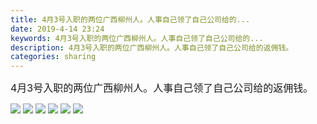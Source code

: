 ```yaml
---
title: 4月3号入职的两位广西柳州人。人事自己领了自己公司给的...
date: 2019-4-14 23:24
keywords: 4月3号入职的两位广西柳州人。人事自己领了自己公司给的...
description: 4月3号入职的两位广西柳州人。人事自己领了自己公司给的返佣钱。
categories: sharing
---
```

<td class="t_f" id="postmessage_3499198">

<font style="font-size:16px">4月3号入职的两位广西柳州人。人事自己领了自己公司给的返佣钱。</font>

<img aid="1140739" data-cf-modified-be2a75c8d2e12ac4e3114883-="" file="data/attachment/forum/201904/14/232316hofxkttyra6ro6fa.jpg.thumb.jpg" id="aimg_1140739" inpost="1" onclick="" onmouseover="" src="http://www.flw.ph/data/attachment/forum/201904/14/232316hofxkttyra6ro6fa.jpg" style="cursor:pointer" zoomfile="data/attachment/forum/201904/14/232316hofxkttyra6ro6fa.jpg"/>



<img aid="1140740" data-cf-modified-be2a75c8d2e12ac4e3114883-="" file="data/attachment/forum/201904/14/232321p4e6irq4ttlxj33i.jpg.thumb.jpg" id="aimg_1140740" inpost="1" onclick="" onmouseover="" src="http://www.flw.ph/data/attachment/forum/201904/14/232321p4e6irq4ttlxj33i.jpg" style="cursor:pointer" zoomfile="data/attachment/forum/201904/14/232321p4e6irq4ttlxj33i.jpg"/>



<img aid="1140741" data-cf-modified-be2a75c8d2e12ac4e3114883-="" file="data/attachment/forum/201904/14/232326ozfflapfr4bffppv.jpg.thumb.jpg" id="aimg_1140741" inpost="1" onclick="" onmouseover="" src="http://www.flw.ph/data/attachment/forum/201904/14/232326ozfflapfr4bffppv.jpg" style="cursor:pointer" zoomfile="data/attachment/forum/201904/14/232326ozfflapfr4bffppv.jpg"/>



<img aid="1140742" data-cf-modified-be2a75c8d2e12ac4e3114883-="" file="data/attachment/forum/201904/14/232332h6baop0jjwro4oj2.jpg.thumb.jpg" id="aimg_1140742" inpost="1" onclick="" onmouseover="" src="http://www.flw.ph/data/attachment/forum/201904/14/232332h6baop0jjwro4oj2.jpg" style="cursor:pointer" zoomfile="data/attachment/forum/201904/14/232332h6baop0jjwro4oj2.jpg"/>



<img aid="1140743" data-cf-modified-be2a75c8d2e12ac4e3114883-="" file="data/attachment/forum/201904/14/232339avlllr6phee1xlop.jpg.thumb.jpg" id="aimg_1140743" inpost="1" onclick="" onmouseover="" src="http://www.flw.ph/data/attachment/forum/201904/14/232339avlllr6phee1xlop.jpg" style="cursor:pointer" zoomfile="data/attachment/forum/201904/14/232339avlllr6phee1xlop.jpg"/>



<img aid="1140744" data-cf-modified-be2a75c8d2e12ac4e3114883-="" file="data/attachment/forum/201904/14/232344tet31aheo14aye0a.jpg.thumb.jpg" id="aimg_1140744" inpost="1" onclick="" onmouseover="" src="http://www.flw.ph/data/attachment/forum/201904/14/232344tet31aheo14aye0a.jpg" style="cursor:pointer" zoomfile="data/attachment/forum/201904/14/232344tet31aheo14aye0a.jpg"/>


<br/>
</td>
